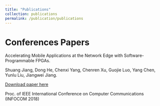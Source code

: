 ```yaml
---
title: "Publications"
collection: publications
permalink: /publication/publications
---
```


Conferences Papers
======
Accelerating Mobile Applications at the Network Edge with Software- Programmable FPGAs.

Shuang Jiang, Dong He, Chenxi Yang, Chenren Xu, Guojie Luo, Yang Chen, Yunlu Liu, Jiangwei Jiang.

[Download paper here](http://academicpages.github.io/files/paper1.pdf)

Proc. of IEEE International Conference on Computer Communications (INFOCOM 2018)